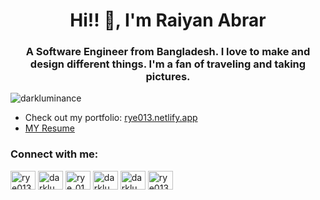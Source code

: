 <h1 align="center">Hi!! 👋, I'm Raiyan Abrar</h1>
<h3 align="center">A Software Engineer from Bangladesh. I love to make and design different things. I'm a fan of traveling and taking pictures.</h3>

<p align="left"> <img src="https://komarev.com/ghpvc/?username=darkluminance&label=Profile%20views&color=0e75b6&style=flat" alt="darkluminance" /> </p>

- Check out my portfolio: <a href="rye013.netlify.app" target="_blank">rye013.netlify.app</a>
- <a href="rye013.netlify.app/about/cv" target="_blank">MY Resume</a>

<h3 align="left">Connect with me:</h3>
<p align="left">
<a href="https://linkedin.com/in/rye013" target="_blank"><img align="center" src="https://raw.githubusercontent.com/rahuldkjain/github-profile-readme-generator/master/src/images/icons/Social/linked-in-alt.svg" alt="rye013" height="30" width="40" /></a>
<a href="https://fb.com/darkluminance" target="blank"><img align="center" src="https://raw.githubusercontent.com/rahuldkjain/github-profile-readme-generator/master/src/images/icons/Social/facebook.svg" alt="darkluminance" height="30" width="40" /></a>
<a href="https://instagram.com/rye_013" target="blank"><img align="center" src="https://raw.githubusercontent.com/rahuldkjain/github-profile-readme-generator/master/src/images/icons/Social/instagram.svg" alt="rye_013" height="30" width="40" /></a>
<a href="https://dribbble.com/darkluminance" target="blank"><img align="center" src="https://raw.githubusercontent.com/rahuldkjain/github-profile-readme-generator/master/src/images/icons/Social/dribbble.svg" alt="darkluminance" height="30" width="40" /></a>
<a href="https://codeforces.com/profile/darkluminance" target="blank"><img align="center" src="https://raw.githubusercontent.com/rahuldkjain/github-profile-readme-generator/master/src/images/icons/Social/codeforces.svg" alt="darkluminance" height="30" width="40" /></a>
<a href="https://www.leetcode.com/rye013" target="blank"><img align="center" src="https://raw.githubusercontent.com/rahuldkjain/github-profile-readme-generator/master/src/images/icons/Social/leet-code.svg" alt="rye013" height="30" width="40" /></a>
</p>
